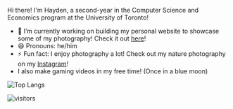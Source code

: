 Hi there! I'm Hayden, a second-year in the Computer Science and Economics program at the University of Toronto!

- 🔭 I’m currently working on building my personal website to showcase some of my photography! Check it out [here](https://haydenmlh.github.io/ "Hayden Mak - A Computer Scientist &amp; Developer")!
- 😄 Pronouns: he/him
- ⚡ Fun fact: I enjoy photography a lot! Check out my nature photography on my [Instagram](https://www.instagram.com/haydennnature/ "Instagram: haydennnature")!
- I also make gaming videos in my free time! (Once in a blue moon)

![Top Langs](https://github-readme-stats.vercel.app/api/top-langs/?username=haydenmlh&layout=compact)

 ![visitors](https://visitor-badge.glitch.me/badge?page_id=haydenmlh.haydenmlh)

<!--
**haydenmlh/haydenmlh** is a ✨ _special_ ✨ repository because its `README.md` (this file) appears on your GitHub profile.

Here are some ideas to get you started:

- 🔭 I’m currently working on ...
- 🌱 I’m currently learning ...
- 👯 I’m looking to collaborate on ...
- 🤔 I’m looking for help with ...
- 💬 Ask me about ...
- 📫 How to reach me: ...
- 😄 Pronouns: ...
- ⚡ Fun fact: ...


-->
